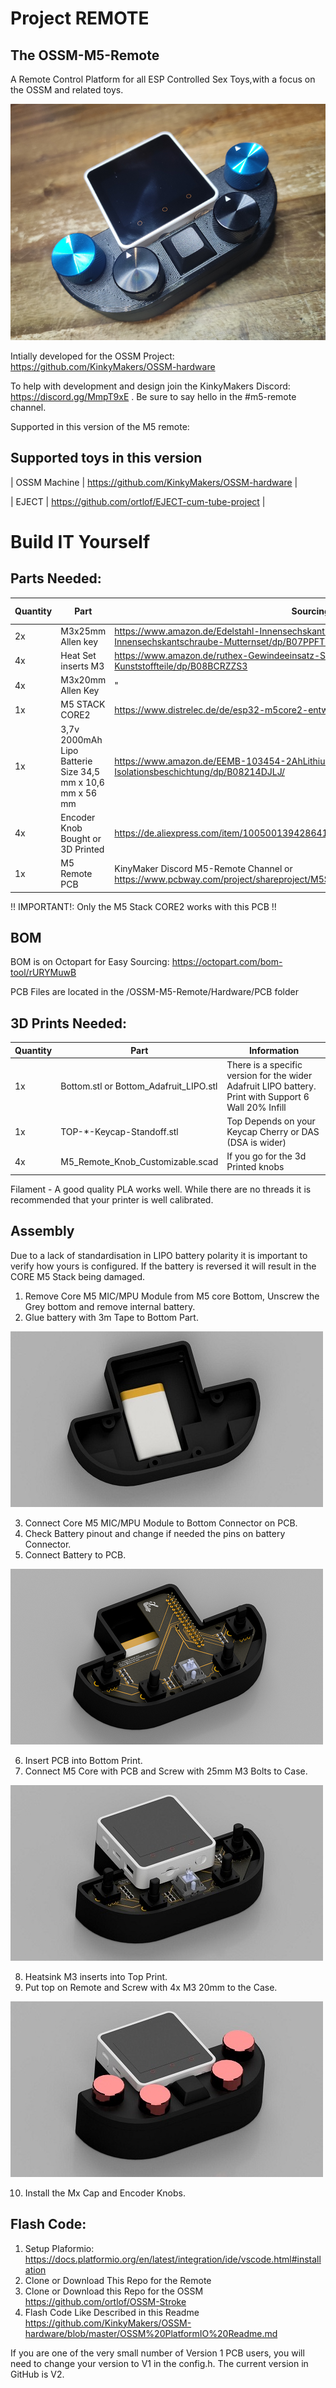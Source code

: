 # Project REMOTE
## The OSSM-M5-Remote

A Remote Control Platform for all ESP Controlled Sex Toys,with a focus on the OSSM and related toys.

![Final Addon](image/remote.png?raw=true "Remote" )

Intially developed for the OSSM Project: 
https://github.com/KinkyMakers/OSSM-hardware
 

To help with development and design join the KinkyMakers Discord: https://discord.gg/MmpT9xE . Be sure to say hello in the #m5-remote channel. 

Supported in this version of the M5 remote:
## Supported toys in this version

| OSSM Machine | https://github.com/KinkyMakers/OSSM-hardware |

| EJECT | https://github.com/ortlof/EJECT-cum-tube-project |

# Build IT Yourself

## Parts Needed:

| Quantity | Part | Sourcing EU | Price € |
|----------|------|-------------|---------|
| 2x | M3x25mm Allen key | https://www.amazon.de/Edelstahl-Innensechskant-Bolzenset-Eisenrahmen-Mechanischer-Innensechskantschraube-Mutternset/dp/B07PPFT871/ | 12,97 € | 
| 4x | Heat Set inserts M3 | https://www.amazon.de/ruthex-Gewindeeinsatz-St%C3%BCck-Gewindebuchsen-Kunststoffteile/dp/B08BCRZZS3 | 8,99 € |
| 4x | M3x20mm Allen Key | " | " |
| 1x | M5 STACK CORE2 | https://www.distrelec.de/de/esp32-m5core2-entwicklungsmodul-m5stack-k010/p/30181494 | 46,59 € |
| 1x | 3,7v 2000mAh Lipo Batterie Size 34,5 mm x 10,6 mm x 56 mm | https://www.amazon.de/EEMB-103454-2AhLithium-Schutzplatine-Isolationsbeschichtung/dp/B08214DJLJ/ | 14,89 € |
| 4x | Encoder Knob Bought or 3D Printed | https://de.aliexpress.com/item/1005001394286414.html | 5 € |
| 1x | M5 Remote PCB | KinyMaker Discord M5-Remote Channel or https://www.pcbway.com/project/shareproject/M5Stack_Core2_Remote_Plattform_2cb5bac0.html | 15 € |

!! IMPORTANT!: Only the M5 Stack CORE2 works with this PCB !!

## BOM
BOM is on Octopart for Easy Sourcing: https://octopart.com/bom-tool/rURYMuwB

PCB Files are located in the /OSSM-M5-Remote/Hardware/PCB folder 

## 3D Prints Needed:

| Quantity | Part | Information |
|----------|------|-------------|
| 1x | Bottom.stl or Bottom_Adafruit_LIPO.stl| There is a specific version for the wider Adafruit LIPO battery. Print with Support 6 Wall 20% Infill | 
| 1x | TOP-*-Keycap-Standoff.stl | Top Depends on your Keycap Cherry or DAS (DSA is wider) | 
| 4x | M5_Remote_Knob_Customizable.scad | If you go for the 3d Printed knobs |

Filament - A good quality PLA works well. While there are no threads it is recommended that your printer is well calibrated.  

## Assembly 

Due to a lack of standardisation in LIPO battery polarity it is important to verify how yours is configured. If the battery is reversed it will result in the CORE M5 Stack being damaged.

1. Remove Core M5 MIC/MPU Module from M5 core Bottom, Unscrew the Grey bottom and remove internal battery. 
2. Glue battery with 3m Tape to Bottom Part.

![1](image/bottom+battery.jpg?raw=true "1" )

3. Connect Core M5 MIC/MPU Module to Bottom Connector on PCB.
4. Check Battery pinout and change if needed the pins on battery Connector.
5. Connect Battery to PCB.

![2](image/bottom+pcb.png?raw=true "2" )

6. Insert PCB into Bottom Print. 
7. Connect M5 Core with PCB and Screw with 25mm M3 Bolts to Case.

![3](image/bottom+m5.jpg?raw=true "3" )

8. Heatsink M3 inserts into Top Print.
9. Put top on Remote and Screw with 4x M3 20mm to the Case.

![4](image/full-remote.jpg?raw=true "4" )

10. Install the Mx Cap and Encoder Knobs. 


## Flash Code:

1. Setup Plaformio: https://docs.platformio.org/en/latest/integration/ide/vscode.html#installation
2. Clone or Download This Repo for the Remote 
3. Clone or Download this Repo for the OSSM https://github.com/ortlof/OSSM-Stroke
4. Flash Code Like Described in this Readme https://github.com/KinkyMakers/OSSM-hardware/blob/master/OSSM%20PlatformIO%20Readme.md

If you are one of the very small number of Version 1 PCB users, you will need to change your version to V1 in the config.h. The current version in GitHub is V2.
